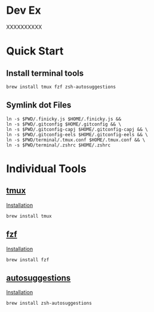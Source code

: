 # Dev Ex

XXXXXXXXXX

# Quick Start

## Install terminal tools

```
brew install tmux fzf zsh-autosuggestions
```

## Symlink dot Files

```
ln -s $PWD/.finicky.js $HOME/.finicky.js &&
ln -s $PWD/.gitconfig $HOME/.gitconfig && \
ln -s $PWD/.gitconfig-capj $HOME/.gitconfig-capj && \
ln -s $PWD/.gitconfig-eels $HOME/.gitconfig-eels && \
ln -s $PWD/terminal/.tmux.conf $HOME/.tmux.conf && \
ln -s $PWD/terminal/.zshrc $HOME/.zshrc
```

# Individual Tools

## [tmux](https://github.com/tmux/tmux)

[Installation](https://github.com/tmux/tmux/wiki/Installing)

```
brew install tmux
```

## [fzf](https://github.com/junegunn/fzf)

[Installation](https://github.com/junegunn/fzf#installation)

```
brew install fzf
```

## [autosuggestions](https://github.com/zsh-users/zsh-autosuggestions)

[Installation](https://formulae.brew.sh/formula/zsh-autosuggestions)

```
brew install zsh-autosuggestions
```
